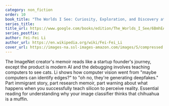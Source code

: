 ```yaml
---
category: non_fiction
order: 10
book_title: "The Worlds I See: Curiosity, Exploration, and Discovery at the Dawn of AI"
series_title:
title_url: https://www.google.com/books/edition/The_Worlds_I_See/6BmhEAAAQBAJ
series_postfix:
author: Fei-Fei Li
author_url: https://en.wikipedia.org/wiki/Fei-Fei_Li
cover_url: https://images-na.ssl-images-amazon.com/images/S/compressed.photo.goodreads.com/books/1682738725i/144405196.jpg
---
```

The ImageNet creator's memoir reads like a startup founder's journey, except the product is modern AI and the debugging involves teaching computers to see cats. Li shows how computer vision went from "maybe computers can identify edges?" to "oh no, they're generating deepfakes." Part immigrant story, part research memoir, part warning about what happens when you successfully teach silicon to perceive reality. Essential reading for understanding why your image classifier thinks that chihuahua is a muffin.
